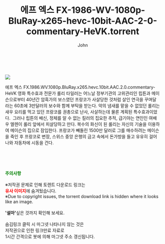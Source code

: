 ﻿---
layout: post
title:  "    에프 엑스 FX-1986-WV-1080p-BluRay-x265-hevc-10bit-AAC-2-0-commentary-HeVK.torrent"
author: John
categories: [ 영화 ]
tags: [  ]
image: https://torrentrj54.com/uploadfile/full/b82c8af612c678d43f565e0522d2448baef4b73a.jpg 
description: "    에프 엑스 FX-1986-WV-1080p-BluRay-x265-hevc-10bit-AAC-2-0-commentary-HeVK torrent 정보 공유"
toc: true
toc_sticky: true
---

<br>
<p><img src="https://torrentrj54.com/uploadfile/full/b82c8af612c678d43f565e0522d2448baef4b73a.jpg"/></p>
 에프 엑스 FX.1986.WV.1080p.BluRay.x265.hevc.10bit.AAC.2.0.commentary-HeVK 영화 특수효과 전문가 롤리 타일러는 어느날 정부기관의 고위관리인 립튼과 메이슨으로부터 40년간 암흑가의 보스였던 프랑코가 사살당한 것처럼 살인 연극을 꾸며달라는 60초에 3만달러의 보수와 함께 부탁을 받는다. 악의 냄새를 맡을 수 없었던 롤리는 새우 요리를 먹고 있던 프랑코를 권총으로 난사, 사살하는데 물론 계획된 특수효과이었다.  그러나 립튼의 배신, 정체를 알 수 없는 킬러의 집요한 추적, 급기야는 연인인 여배우 엘렌이 롤리 앞에서 피살당하고 만다. 복수의 화신이 된 롤리는 자신의 기술을 이용하여 메이슨의 집으로 잠입한다. 프랑코가 빼돌린 1500만 달러로 그를 매수하려는 메이슨을 죽인 후 프랑코로 변장, 스위스 중앙 은행의 금고 속에서 돈가방을 들고 유유히 걸어 나와 자동차에 시동을 건다. 
    
<br><br><br>
<p data-ke-size="size16"><b><span style="color: green;">주의사항</span></b><br /><br />※저작권 문제로 인해 토렌트 다운로드 링크는<br /><b><span style="color: red;">유사 이미지</span></b>에 숨겨뒀습니다.<br />※Due to copyright issues, the torrent download link is hidden where it looks like an image.<br /><br /><b>'설마'</b>싶은 것까지 확인해 보세요.<br /><br />숨김링크 클릭 시 마그넷 나타나지 않는 것은<br />저작권으로 인한 링크만료 자료로<br />1시간 간격으로 봇에 의해 마그넷 주소 갱신됩니다.</p>
